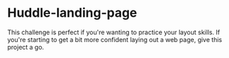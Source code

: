 # Huddle-landing-page
This challenge is perfect if you're wanting to practice your layout skills. If you're starting to get a bit more confident laying out a web page, give this project a go.
